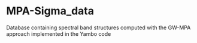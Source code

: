 # MPA-Sigma_data
Database containing spectral band structures computed with the GW-MPA approach implemented in the Yambo code
